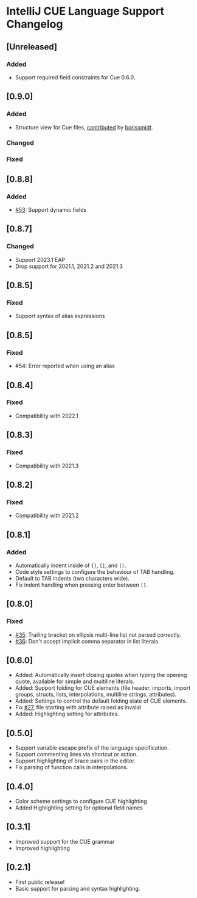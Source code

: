 <!-- Keep a Changelog guide -> https://keepachangelog.com -->

# IntelliJ CUE Language Support Changelog

## [Unreleased]
### Added
- Support required field constraints for Cue 0.6.0.

## [0.9.0]
### Added
- Structure view for Cue files, [contributed](https://github.com/monogon-dev/intellij-cue/pull/63) by [borissmidt](https://github.com/borissmidt).

### Changed

### Fixed

## [0.8.8]
### Added
- [#53](https://github.com/monogon-dev/intellij-cue/issues/53): Support dynamic fields

## [0.8.7]
### Changed
- Support 2023.1 EAP
- Drop support for 2021.1, 2021.2 and 2021.3

## [0.8.5]
### Fixed
- Support syntax of alias expressions

## [0.8.5]
### Fixed
- #54: Error reported when using an alias

## [0.8.4]
### Fixed
- Compatibility with 2022.1

## [0.8.3]
### Fixed
- Compatibility with 2021.3

## [0.8.2]
### Fixed
- Compatibility with 2021.2

## [0.8.1]
### Added
- Automatically indent inside of `{}`, `[]`, and `()`.
- Code style settings to configure the behaviour of TAB handling.
- Default to TAB indents (two characters wide).
- Fix indent handling when pressing enter between `[]`.

## [0.8.0]
### Fixed
- [#35](https://github.com/monogon-dev/intellij-cue/issues/35): Trailing bracket on ellipsis multi-line list not parsed correctly.
- [#36](https://github.com/monogon-dev/intellij-cue/issues/36): Don't accept implicit comma separator in list literals.

## [0.6.0]
- Added: Automatically insert closing quotes when typing the opening quote, available for simple and multiline literals.
- Added: Support folding for CUE elements (file header, imports, import groups, structs, lists, interpolations, multiline strings,
  attributes).
- Added: Settings to control the default folding state of CUE elements.
- Fix [#27](https://github.com/monogon-dev/intellij-cue/issues/27), file starting with attribute raised as invalid
- Added: Highlighting setting for attributes.

## [0.5.0]
- Support variable escape prefix of the language specification.
- Support commenting lines via shortcut or action.
- Support highlighting of brace pairs in the editor.
- Fix parsing of function calls in interpolations.

## [0.4.0]
- Color scheme settings to configure CUE highlighting
- Added Highlighting setting for optional field names

## [0.3.1]
- Improved support for the CUE grammar
- Improved highlighting

## [0.2.1]
- First public release!
- Basic support for parsing and syntax highlighting.